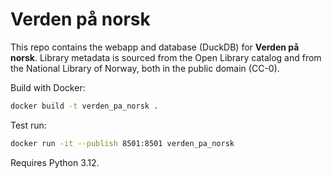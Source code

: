 # Verden på norsk

This repo contains the webapp and database (DuckDB) for __Verden på norsk__. Library metadata is sourced from the Open Library catalog and from the National Library of Norway, both in the public domain (CC-0).

Build with Docker:

```bash
docker build -t verden_pa_norsk .
```

Test run:

```bash
docker run -it --publish 8501:8501 verden_pa_norsk
```

Requires Python 3.12.
